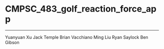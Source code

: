 # CMPSC_483_golf_reaction_force_app
*************************************************************************
Yuanyuan Xu
Jack Temple
Brian Vacchiano
Ming Liu
Ryan Saylock
Ben Gibson
